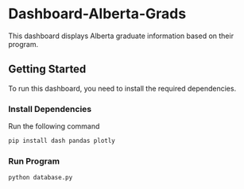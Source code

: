# Dashboard-Alberta-Grads

This dashboard displays Alberta graduate information based on their program.

## Getting Started

To run this dashboard, you need to install the required dependencies.

### Install Dependencies

Run the following command

```bash
pip install dash pandas plotly
```
### Run Program
```bash
python database.py
